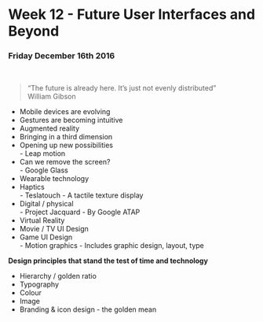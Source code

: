 <h1> Week 12 - Future User Interfaces and Beyond </h1>
<h3>Friday December 16th 2016</h3>

<br>

<blockquote>“The future is already here. It’s just not evenly distributed”<br>
William Gibson</blockquote>

<ul>
<li>Mobile devices are evolving</li>
<li>Gestures are becoming intuitive</li>
<li>Augmented reality</li>
<li>Bringing in a third dimension</li>
<li>Opening up new possibilities</li>
- Leap motion
<li>Can we remove the screen?</li>
- Google Glass
<li>Wearable technology</li>
<li>Haptics</li>
- Teslatouch - A tactile texture display
<li>Digital / physical</li>
- Project Jacquard - By Google ATAP
<li>Virtual Reality</li>
<li>Movie / TV UI Design</li>
<li>Game UI Design</li>
- Motion graphics
- Includes graphic design, layout, type

</ul>

<b>Design principles that stand the test of time and technology</b>

<ul>
<li>Hierarchy / golden ratio </li>
<li>Typography</li>
<li>Colour</li>
<li>Image</li>
<li>Branding & icon design - the golden mean</li>
</ul>
